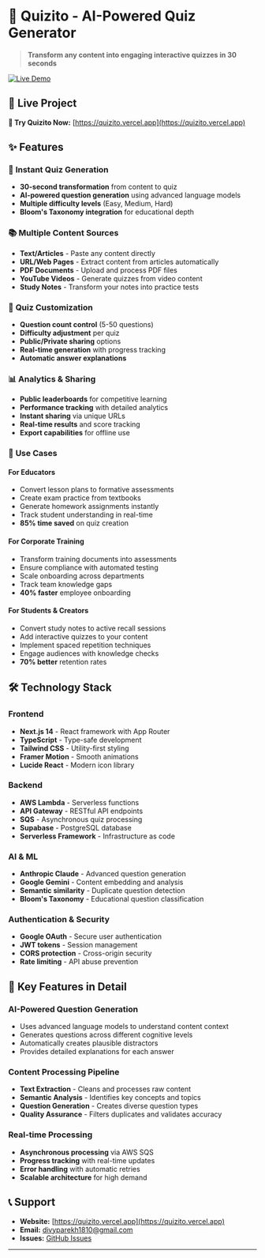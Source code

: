 # 🎯 Quizito - AI-Powered Quiz Generator

> **Transform any content into engaging interactive quizzes in 30 seconds**

[![Live Demo](https://img.shields.io/badge/Live%20Demo-Quizito-blue?style=for-the-badge&logo=vercel)](https://quizito.vercel.app)

## 🌟 Live Project

**🎯 Try Quizito Now:** [https://quizito.vercel.app](https://quizito.vercel.app)

## ✨ Features

### 🚀 **Instant Quiz Generation**
- **30-second transformation** from content to quiz
- **AI-powered question generation** using advanced language models
- **Multiple difficulty levels** (Easy, Medium, Hard)
- **Bloom's Taxonomy integration** for educational depth

### 📚 **Multiple Content Sources**
- **Text/Articles** - Paste any content directly
- **URL/Web Pages** - Extract content from articles automatically
- **PDF Documents** - Upload and process PDF files
- **YouTube Videos** - Generate quizzes from video content
- **Study Notes** - Transform your notes into practice tests

### 🎯 **Quiz Customization**
- **Question count control** (5-50 questions)
- **Difficulty adjustment** per quiz
- **Public/Private sharing** options
- **Real-time generation** with progress tracking
- **Automatic answer explanations**

### 📊 **Analytics & Sharing**
- **Public leaderboards** for competitive learning
- **Performance tracking** with detailed analytics
- **Instant sharing** via unique URLs
- **Real-time results** and score tracking
- **Export capabilities** for offline use

### 👥 **Use Cases**

#### **For Educators**
- Convert lesson plans to formative assessments
- Create exam practice from textbooks
- Generate homework assignments instantly
- Track student understanding in real-time
- **85% time saved** on quiz creation

#### **For Corporate Training**
- Transform training documents into assessments
- Ensure compliance with automated testing
- Scale onboarding across departments
- Track team knowledge gaps
- **40% faster** employee onboarding

#### **For Students & Creators**
- Convert study notes to active recall sessions
- Add interactive quizzes to your content
- Implement spaced repetition techniques
- Engage audiences with knowledge checks
- **70% better** retention rates

## 🛠️ Technology Stack

### **Frontend**
- **Next.js 14** - React framework with App Router
- **TypeScript** - Type-safe development
- **Tailwind CSS** - Utility-first styling
- **Framer Motion** - Smooth animations
- **Lucide React** - Modern icon library

### **Backend**
- **AWS Lambda** - Serverless functions
- **API Gateway** - RESTful API endpoints
- **SQS** - Asynchronous quiz processing
- **Supabase** - PostgreSQL database
- **Serverless Framework** - Infrastructure as code

### **AI & ML**
- **Anthropic Claude** - Advanced question generation
- **Google Gemini** - Content embedding and analysis
- **Semantic similarity** - Duplicate question detection
- **Bloom's Taxonomy** - Educational question classification

### **Authentication & Security**
- **Google OAuth** - Secure user authentication
- **JWT tokens** - Session management
- **CORS protection** - Cross-origin security
- **Rate limiting** - API abuse prevention

## 🎯 Key Features in Detail

### **AI-Powered Question Generation**
- Uses advanced language models to understand content context
- Generates questions across different cognitive levels
- Automatically creates plausible distractors
- Provides detailed explanations for each answer

### **Content Processing Pipeline**
- **Text Extraction** - Cleans and processes raw content
- **Semantic Analysis** - Identifies key concepts and topics
- **Question Generation** - Creates diverse question types
- **Quality Assurance** - Filters duplicates and validates accuracy

### **Real-time Processing**
- **Asynchronous processing** via AWS SQS
- **Progress tracking** with real-time updates
- **Error handling** with automatic retries
- **Scalable architecture** for high demand

## 📞 Support

- **Website:** [https://quizito.vercel.app](https://quizito.vercel.app)
- **Email:** divyparekh1810@gmail.com
- **Issues:** [GitHub Issues](https://github.com/yourusername/quizito/issues)
---
